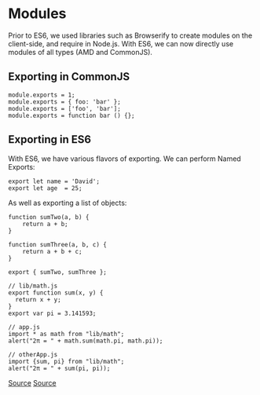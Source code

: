 # Modules

Prior to ES6, we used libraries such as Browserify to create modules on the client-side, and require in Node.js. With ES6, we can now directly use modules of all types (AMD and CommonJS).

## Exporting in CommonJS

```
module.exports = 1;
module.exports = { foo: 'bar' };
module.exports = ['foo', 'bar'];
module.exports = function bar () {};
```

## Exporting in ES6

With ES6, we have various flavors of exporting. We can perform Named Exports:

```
export let name = 'David';
export let age  = 25;​​
```

As well as exporting a list of objects:
```
function sumTwo(a, b) {
    return a + b;
}

function sumThree(a, b, c) {
    return a + b + c;
}

export { sumTwo, sumThree };
```

```
// lib/math.js
export function sum(x, y) {
  return x + y;
}
export var pi = 3.141593;
```

```
// app.js
import * as math from "lib/math";
alert("2π = " + math.sum(math.pi, math.pi));
```

```
// otherApp.js
import {sum, pi} from "lib/math";
alert("2π = " + sum(pi, pi));
```

[Source](https://github.com/DrkSephy/es6-cheatsheet#modules)
[Source](https://github.com/lukehoban/es6features#modules)
